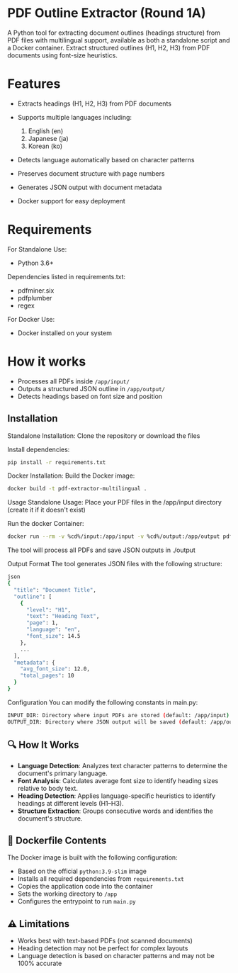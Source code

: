 # PDF Outline Extractor (Round 1A)
A Python tool for extracting document outlines (headings structure) from PDF files with multilingual support, available as both a standalone script and a Docker container.
Extract structured outlines (H1, H2, H3) from PDF documents using font-size heuristics.

# Features
- Extracts headings (H1, H2, H3) from PDF documents

- Supports multiple languages including:
   1. English (en)
   2. Japanese (ja)
   3. Korean (ko)

- Detects language automatically based on character patterns

- Preserves document structure with page numbers

- Generates JSON output with document metadata

- Docker support for easy deployment


# Requirements
For Standalone Use:
- Python 3.6+

Dependencies listed in requirements.txt:
- pdfminer.six
- pdfplumber
- regex

For Docker Use:
- Docker installed on your system

# How it works
- Processes all PDFs inside `/app/input/`
- Outputs a structured JSON outline in `/app/output/`
- Detects headings based on font size and position

## Installation
Standalone Installation:
Clone the repository or download the files

Install dependencies:

```bash
pip install -r requirements.txt
```
Docker Installation:
Build the Docker image:
```bash
docker build -t pdf-extractor-multilingual .
```
Usage
Standalone Usage:
Place your PDF files in the /app/input directory (create it if it doesn't exist)

Run the docker Container:
```bash
docker run --rm -v %cd%/input:/app/input -v %cd%/output:/app/output pdf-extractor-multilingual
```
The tool will process all PDFs and save JSON outputs in ./output

Output Format
The tool generates JSON files with the following structure:
```bash
json
{
  "title": "Document Title",
  "outline": [
    {
      "level": "H1",
      "text": "Heading Text",
      "page": 1,
      "language": "en",
      "font_size": 14.5
    },
    ...
  ],
  "metadata": {
    "avg_font_size": 12.0,
    "total_pages": 10
  }
}
```
Configuration
You can modify the following constants in main.py:
```bash
INPUT_DIR: Directory where input PDFs are stored (default: /app/input)
OUTPUT_DIR: Directory where JSON output will be saved (default: /app/output)
```

## 🔍 How It Works

- **Language Detection**: Analyzes text character patterns to determine the document's primary language.
- **Font Analysis**: Calculates average font size to identify heading sizes relative to body text.
- **Heading Detection**: Applies language-specific heuristics to identify headings at different levels (H1–H3).
- **Structure Extraction**: Groups consecutive words and identifies the document's structure.

## 🐳 Dockerfile Contents

The Docker image is built with the following configuration:

- Based on the official `python:3.9-slim` image
- Installs all required dependencies from `requirements.txt`
- Copies the application code into the container
- Sets the working directory to `/app`
- Configures the entrypoint to run `main.py`

## ⚠️ Limitations

- Works best with text-based PDFs (not scanned documents)
- Heading detection may not be perfect for complex layouts
- Language detection is based on character patterns and may not be 100% accurate


